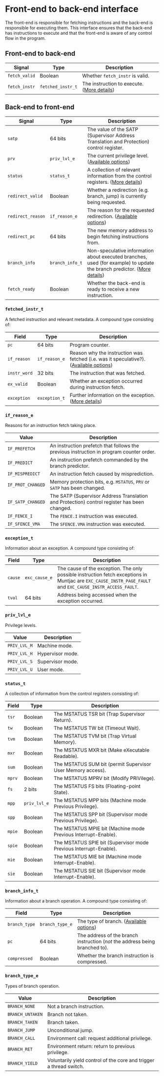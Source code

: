 # Front-end to back-end interface

The front-end is responsible for fetching instructions and the back-end is responsible for executing them. This interface ensures that the back-end has instructions to execute and that the front-end is aware of any control flow in the program.

## Front-end to back-end

| Signal | Type | Description |
| --- | --- | --- |
| `fetch_valid` | Boolean | Whether `fetch_instr` is valid. |
| `fetch_instr` | `fetched_instr_t` | The instruction to execute. ([More details](#fetched_instr_t)) |

## Back-end to front-end

| Signal | Type | Description |
| --- | --- | --- |
| `satp` | 64 bits | The value of the SATP (Supervisor Address Translation and Protection) control register. |
| `prv` | `priv_lvl_e` | The current privilege level. ([Available options](#priv_lvl_e)) |
| `status` | `status_t` | A collection of relevant information from the control registers. ([More details](#status_t)) |
| `redirect_valid` | Boolean | Whether a redirection (e.g. branch, jump) is currently being requested. |
| `redirect_reason` | `if_reason_e` | The reason for the requested redirection. ([Available options](#if_reason_e)) |
| `redirect_pc` | 64 bits | The new memory address to begin fetching instructions from. |
| `branch_info` | `branch_info_t` | Non-speculative information about executed branches, used (for example) to update the branch predictor. ([More details](#branch_info_t)) |
| `fetch_ready` | Boolean | Whether the back-end is ready to receive a new instruction. |

### `fetched_instr_t`
A fetched instruction and relevant metadata. A compound type consisting of:

| Field | Type | Description |
| --- | --- | --- |
| `pc` | 64 bits | Program counter. |
| `if_reason` | `if_reason_e` | Reason why the instruction was fetched (i.e. was it speculative?). ([Available options](#if_reason_e)) |
| `instr_word` | 32 bits | The instruction that was fetched. |
| `ex_valid` | Boolean | Whether an exception occurred during instruction fetch. |
| `exception` | `exception_t` | Further information on the exception. ([More details](#exception_t)) |

### `if_reason_e`
Reasons for an instruction fetch taking place.

| Value | Description |
| --- | --- |
| `IF_PREFETCH` | An instruction prefetch that follows the previous instruction in program counter order. |
| `IF_PREDICT` | An instruction prefetch commanded by the branch predictor. |
| `IF_MISPREDICT` | An instruction fetch caused by misprediction. |
| `IF_PROT_CHANGED` | Memory protection bits, e.g. `MSTATUS`, `PRV` or `SATP` has been changed. |
| `IF_SATP_CHANGED` | The SATP (Supervisor Address Translation and Protection) control register has been changed. |
| `IF_FENCE_I` | The `FENCE.I` instruction was executed. |
| `IF_SFENCE_VMA` | The `SFENCE.VMA` instruction was executed. |

### `exception_t`
Information about an exception. A compound type consisting of:

| Field | Type | Description |
| --- | --- | --- |
| `cause` | `exc_cause_e` | The cause of the exception. The only possible instruction fetch exceptions in Muntjac are `EXC_CAUSE_INSTR_PAGE_FAULT` and `EXC_CAUSE_INSTR_ACCESS_FAULT`. |
| `tval` | 64 bits | Address being accessed when the exception occurred. |


### `priv_lvl_e`
Privilege levels.

| Value | Description |
| --- | --- |
| `PRIV_LVL_M` | Machine mode. |
| `PRIV_LVL_H` | Hypervisor mode. |
| `PRIV_LVL_S` | Supervisor mode. |
| `PRIV_LVL_U` | User mode. |

### `status_t`
A collection of information from the control registers consisting of:

| Field | Type | Description |
| --- | --- | --- |
| `tsr` | Boolean | The MSTATUS TSR bit (Trap Supervisor Return). |
| `tw` | Boolean | The MSTATUS TW bit (Timeout Wait). |
| `tvm` | Boolean | The MSTATUS TVM bit (Trap Virtual Memory). |
| `mxr` | Boolean | The MSTATUS MXR bit (Make eXecutable Readable). |
| `sum` | Boolean | The MSTATUS SUM bit (permit Supervisor User Memory access). |
| `mprv` | Boolean | The MSTATUS MPRV bit (Modify PRiVilege). |
| `fs` | 2 bits | The MSTATUS FS bits (Floating-point State). |
| `mpp` | `priv_lvl_e` | The MSTATUS MPP bits (Machine mode Previous Privilege). |
| `spp` | Boolean | The MSTATUS SPP bit (Supervisor mode Previous Privilege). |
| `mpie` | Boolean | The MSTATUS MPIE bit (Machine mode Previous Interrupt-Enable). |
| `spie` | Boolean | The MSTATUS SPIE bit (Supervisor mode Previous Interrupt-Enable). |
| `mie` | Boolean | The MSTATUS MIE bit (Machine mode Interrupt-Enable). |
| `sie` | Boolean | The MSTATUS SIE bit (Supervisor mode Interrupt-Enable). |

### `branch_info_t`
Information about a branch operation. A compound type consisting of:

| Field | Type | Description |
| --- | --- | --- |
| `branch_type` | `branch_type_e` | The type of branch. ([Available options](#branch_type_e)) |
| `pc` | 64 bits | The address of the branch instruction (*not* the address being branched to). |
| `compressed` | Boolean | Whether the branch instruction is compressed. |

### `branch_type_e`
Types of branch operation.

| Value | Description |
| --- | --- |
| `BRANCH_NONE` | Not a branch instruction. |
| `BRANCH_UNTAKEN` | Branch not taken. |
| `BRANCH_TAKEN` | Branch taken. |
| `BRANCH_JUMP` | Unconditional jump. |
| `BRANCH_CALL` | Environment call: request additional privilege. |
| `BRANCH_RET` | Environment return: return to previous privilege. |
| `BRANCH_YIELD` | Voluntarily yield control of the core and trigger a thread switch. |
